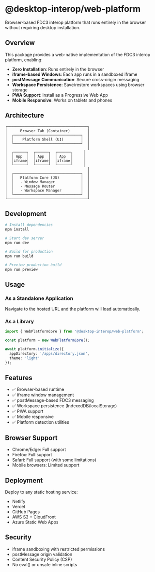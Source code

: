 # @desktop-interop/web-platform

Browser-based FDC3 interop platform that runs entirely in the browser without requiring desktop installation.

## Overview

This package provides a web-native implementation of the FDC3 interop platform, enabling:

- **Zero Installation**: Runs entirely in the browser
- **iframe-based Windows**: Each app runs in a sandboxed iframe
- **postMessage Communication**: Secure cross-origin messaging
- **Workspace Persistence**: Save/restore workspaces using browser storage
- **PWA Support**: Install as a Progressive Web App
- **Mobile Responsive**: Works on tablets and phones

## Architecture

```
┌─────────────────────────────────────┐
│      Browser Tab (Container)        │
│  ┌───────────────────────────────┐  │
│  │    Platform Shell (UI)        │  │
│  └───────────────────────────────┘  │
│                                     │
│  ┌──────┐  ┌──────┐  ┌──────┐     │
│  │ App  │  │ App  │  │ App  │     │
│  │iframe│  │iframe│  │iframe│     │
│  └──────┘  └──────┘  └──────┘     │
│                                     │
│  ┌───────────────────────────────┐  │
│  │   Platform Core (JS)          │  │
│  │   - Window Manager            │  │
│  │   - Message Router            │  │
│  │   - Workspace Manager         │  │
│  └───────────────────────────────┘  │
└─────────────────────────────────────┘
```

## Development

```bash
# Install dependencies
npm install

# Start dev server
npm run dev

# Build for production
npm run build

# Preview production build
npm run preview
```

## Usage

### As a Standalone Application

Navigate to the hosted URL and the platform will load automatically.

### As a Library

```typescript
import { WebPlatformCore } from '@desktop-interop/web-platform';

const platform = new WebPlatformCore();

await platform.initialize({
  appDirectory: '/apps/directory.json',
  theme: 'light'
});
```

## Features

- ✅ Browser-based runtime
- ✅ iframe window management
- ✅ postMessage-based FDC3 messaging
- ✅ Workspace persistence (IndexedDB/localStorage)
- ✅ PWA support
- ✅ Mobile responsive
- ✅ Platform detection utilities

## Browser Support

- Chrome/Edge: Full support
- Firefox: Full support
- Safari: Full support (with some limitations)
- Mobile browsers: Limited support

## Deployment

Deploy to any static hosting service:

- Netlify
- Vercel
- GitHub Pages
- AWS S3 + CloudFront
- Azure Static Web Apps

## Security

- iframe sandboxing with restricted permissions
- postMessage origin validation
- Content Security Policy (CSP)
- No eval() or unsafe inline scripts
